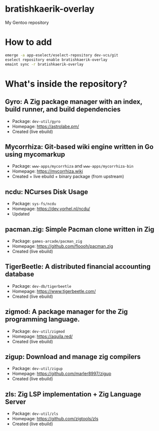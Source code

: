 # bratishkaerik-overlay

My Gentoo repository

# How to add

```sh
emerge -a app-eselect/eselect-repository dev-vcs/git
eselect repository enable bratishkaerik-overlay
emaint sync -r bratishkaerik-overlay
```

# What's inside the repository?
## Gyro: A Zig package manager with an index, build runner, and build dependencies
* Package: `dev-util/gyro`
* Homepage: https://astrolabe.pm/
* Created (live ebuild)
## Mycorrhiza: Git-based wiki engine written in Go using mycomarkup
* Package: `www-apps/mycorrhiza` and `www-apps/mycorrhiza-bin`
* Homepage: https://mycorrhiza.wiki
* Created + live ebuild + binary package (from upstream)
## ncdu: NCurses Disk Usage
* Package: `sys-fs/ncdu`
* Homepage: https://dev.yorhel.nl/ncdu/
* Updated
## pacman.zig: Simple Pacman clone written in Zig
* Package: `games-arcade/pacman_zig`
* Homepage: https://github.com/floooh/pacman.zig
* Created (live ebuild)
## TigerBeetle: A distributed financial accounting database
* Package: `dev-db/tigerbeetle`
* Homepage: https://www.tigerbeetle.com/
* Created (live ebuild)
## zigmod: A package manager for the Zig programming language.
* Package: `dev-util/zigmod`
* Homepage: https://aquila.red/
* Created (live ebuild)
## zigup: Download and manage zig compilers
* Package: `dev-util/zigup`
* Homepage: https://github.com/marler8997/zigup
* Created (live ebuild)
## zls: Zig LSP implementation + Zig Language Server
* Package: `dev-util/zls`
* Homepage: https://github.com/zigtools/zls
* Created (live ebuild)
